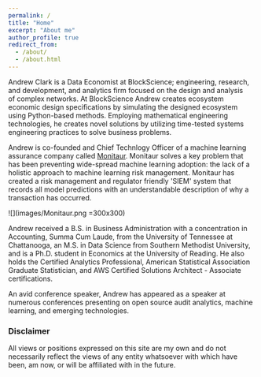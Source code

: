 ```yaml
---
permalink: /
title: "Home"
excerpt: "About me"
author_profile: true
redirect_from:
  - /about/
  - /about.html
---
```


Andrew Clark is a Data Economist at BlockScience; engineering, research, and development, and analytics firm focused on the design and analysis of complex networks. At BlockScience Andrew creates ecosystem economic design specifications by simulating the designed ecosystem using Python-based methods. Employing mathematical engineering technologies, he creates novel solutions by utilizing time-tested systems engineering practices to solve business problems.

Andrew is co-founded and Chief Technlogy Officer of a machine learning assurance company called
<a href="https://www.monitaur.ai/">Monitaur</a>. Monitaur solves a key problem that has been preventing wide-spread machine learning adoption: the lack of a holistic approach to machine learning risk management. Monitaur has created a risk management and regulator friendly 'SIEM' system that records all model predictions with an understandable description of why a transaction has occurred.

![](images/Monitaur.png =300x300)


Andrew received a B.S. in Business Administration with a concentration in Accounting, Summa Cum Laude, from the University of Tennessee at Chattanooga, an M.S. in Data Science from Southern Methodist University, and is a Ph.D. student in Economics at the University of Reading. He also holds the Certified Analytics Professional, American Statistical Association Graduate Statistician, and AWS Certified Solutions Architect - Associate certifications. 

An avid conference speaker, Andrew has appeared as a speaker at numerous conferences presenting on open source audit analytics, machine learning, and emerging technologies.


### Disclaimer
All views or positions expressed on this site are my own and do not necessarily reflect the views of any entity whatsoever with which have been, am now, or will be affiliated with in the future.
